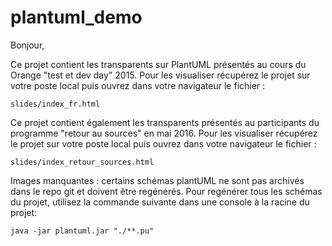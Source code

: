 # plantuml_demo
Bonjour, 

Ce projet contient les transparents sur PlantUML présentés au cours du Orange "test et dev day" 2015.
Pour les visualiser récupérez le projet sur votre poste local puis ouvrez dans votre navigateur le fichier  : 

    slides/index_fr.html
    
Ce projet contient également les transparents présentés au participants du programme "retour au sources" en mai 2016.
Pour les visualiser récupérez le projet sur votre poste local puis ouvrez dans votre navigateur le fichier  :

    slides/index_retour_sources.html
    
Images manquantes : certains schémas plantUML ne sont pas archivés dans le repo git et doivent être regénérés. 
Pour regénérer tous les schémas du projet, utilisez la commande suivante dans une console à la racine du projet: 

    java -jar plantuml.jar "./**.pu"
    
